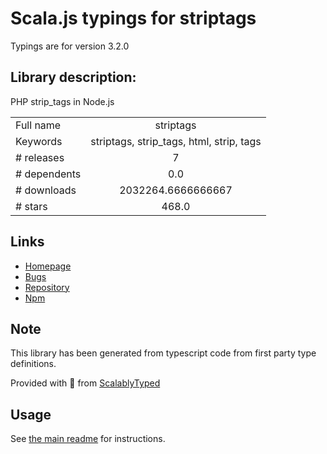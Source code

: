 
# Scala.js typings for striptags

Typings are for version 3.2.0

## Library description:
PHP strip_tags in Node.js

|                    |                 |
| ------------------ | :-------------: |
| Full name          | striptags |
| Keywords           | striptags, strip_tags, html, strip, tags |
| # releases         | 7 |
| # dependents       | 0.0 |
| # downloads        | 2032264.6666666667 |
| # stars            | 468.0 |

## Links
- [Homepage](https://github.com/ericnorris/striptags)
- [Bugs](https://github.com/ericnorris/striptags/issues)
- [Repository](https://github.com/ericnorris/striptags)
- [Npm](https://www.npmjs.com/package/striptags)
    


## Note
This library has been generated from typescript code from first party type definitions.

Provided with :purple_heart: from [ScalablyTyped](https://github.com/oyvindberg/ScalablyTyped)

## Usage
See [the main readme](../../readme.md) for instructions.



